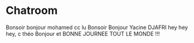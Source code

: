 # Chatroom
Bonsoir bonjour mohamed
cc
lu
Bonsoir Bonjour Yacine DJAFRI
hey hey hey, c théo
Bonjour et BONNE JOURNEE TOUT LE MONDE !!!
